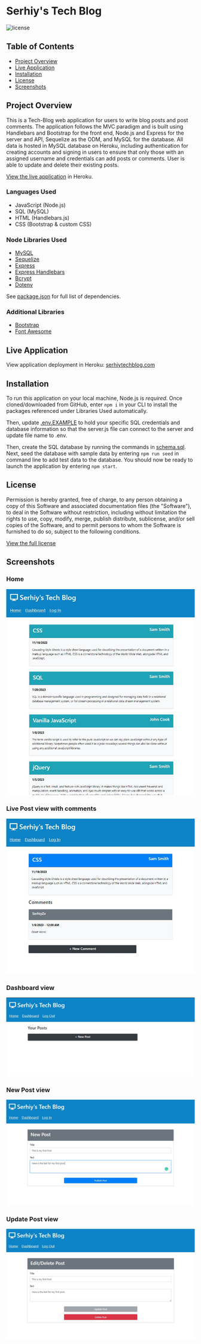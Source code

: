 # Serhiy's Tech Blog

![license](https://img.shields.io/static/v1?label=license&message=MIT&color=brightgreen)

## Table of Contents
- [Project Overview](#project-overview) 
- [Live Application](#live-application)
- [Installation](#installation)
- [License](#license)
- [Screenshots](#screenshots)

## Project Overview
This is a Tech-Blog web application for users to write blog posts and post comments. The application follows the MVC paradigm and is built using Handlebars and Bootstrap for the front end, Node.js and Express for the server and API, Sequelize as the ODM, and MySQL for the database. All data is hosted in MySQL database on Heroku, including authentication for creating accounts and signing in users to ensure that only those with an assigned username and credentials can add posts or comments. User is able to update and delete their existing posts.

[View the live application](https://serhiytechblog.herokuapp.com/) in Heroku.

### Languages Used
- JavaScript (Node.js)
- SQL (MySQL)
- HTML (Handlebars.js)
- CSS (Bootstrap & custom CSS)

### Node Libraries Used
- [MySQL](https://www.npmjs.com/package/mysql)
- [Sequelize](https://www.npmjs.com/package/sequelize)
- [Express](https://www.npmjs.com/package/express)
- [Express Handlebars](https://www.npmjs.com/package/express-handlebars)
- [Bcrypt](https://www.npmjs.com/package/bcrypt)
- [Dotenv](https://www.npmjs.com/package/dotenv)

See [package.json](./package.json) for full list of dependencies.

### Additional Libraries
- [Bootstrap](https://getbootstrap.com/)
- [Font Awesome](https://fontawesome.com/)

## Live Application
View application deployment in Heroku: [serhiytechblog.com](https://serhiytechblog.com/)

## Installation
To run this application on your local machine, Node.js is _required_. Once cloned/downloaded from GitHub, enter ```npm i``` in your CLI to install the packages referenced under Libraries Used automatically. 

Then, update [.env.EXAMPLE](./.env.EXAMPLE) to hold your specific SQL credentials and database information so that the server.js file can connect to the server and update file name to .env. 

Then, create the SQL database by running the commands in [schema.sql](./db/schema.sql). Next, seed the database with sample data by entering ```npm run seed``` in command line to add test data to the database. You should now be ready to launch the application by entering ```npm start```.


## License
Permission is hereby granted, free of charge, to any person obtaining a copy of this Software and associated documentation files (the "Software"), to deal in the Software without  restriction, including without limitation the rights to use, copy, modify, merge, publish distribute, sublicense, and/or sell copies of the Software, and to permit persons to whom the Software is furnished to do so, subject to the following conditions.

[View the full license](./LICENSE)

## Screenshots

### Home 
![Homepage view with posts](./public/images/Screenshot01.jpg)

### Live Post view with comments
![Post view for adding comment](./public/images/Screenshot02.jpg)

### Dashboard view
![Dashboard view for managing posts](./public/images/Screenshot05.jpg)

### New Post view
![Dashboard view for drafting new post](./public/images/Screenshot06.jpg)

### Update Post view
![Dashboard view for updating/deleting post](./public/images/Screenshot07.jpg)